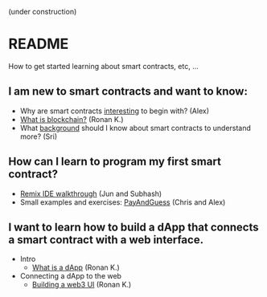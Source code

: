 (under construction)

# README

How to get started learning about smart contracts, etc, ...

## I am new to smart contracts   and want to know:

- Why are smart contracts [interesting](https://hackmd.io/@alexhkurz/BywKgFiMj) to begin with? (Alex)
- [What is blockchain?](https://hackmd.io/@RonanK/rymn1kTfs) (Ronan K.)
- What [background](https://hackmd.io/@sripkunda/background-for-smart-contracts) should I know about smart contracts to understand more? (Sri)
<!-- Why are NFTs so popular? (Ronan K.)-->

## How can I learn to program my first smart contract?

- [Remix IDE walkthrough](https://hackmd.io/@JunYoon/BkfaCW_Zj) (Jun and Subhash)
- Small examples and exercises: [PayAndGuess](PayAndGuess/README.md) (Chris and Alex)

<!--## I understand the basics about smart contracts and want to do a small project to learn more.
Jun and Subhash-->

## I want to learn how to build a dApp that connects a smart contract with a web interface.

- Intro
  - [What is a dApp](https://hackmd.io/@RonanK/SJF47ICkj) (Ronan K.)
- Connecting a dApp to the web
  - [Building a web3 UI](https://hackmd.io/@RonanK/BJPWlCjzo) (Ronan K.)




